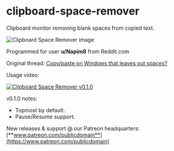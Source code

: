 # clipboard-space-remover

Clipboard monitor removing blank spaces from copied text.

![Clipboard Space Remover image](https://user-images.githubusercontent.com/54631779/75256232-862ec600-57b9-11ea-88f9-f5545ce9f21b.png)

Programmed for user **u/Napim8** from Reddit.com

Original thread: [Copy/paste on Windows that leaves out spaces?](https://www.reddit.com/r/software/comments/ewlypv/copypaste_on_windows_that_leaves_out_spaces/)

Usage video:

[![Clipboard Space Remover v0.1.0](http://img.youtube.com/vi/kS6TS_gc39c/0.jpg)](http://www.youtube.com/watch?v=kS6TS_gc39c "Clipboard Space Remover v0.1.0")

v0.1.0 notes:
- Topmost by default.
- Pause/Resume support.

New releases & support @ our Patreon headquarters: [**www.patreon.com/publicdomain**](https://www.patreon.com/publicdomain)
